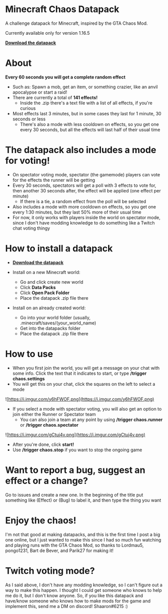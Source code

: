 # **Minecraft Chaos Datapack**

A challenge datapack for Minecraft, inspired by the GTA Chaos Mod.

Currently available only for version 1.16.5

**[Download the datapack](https://github.com/Shaaaaaaaaaron/Minecraft-Chaos-Datapack/releases)**

# **About**
**Every 60 seconds you will get a complete random effect**
  - Such as: Spawn a mob, get an item, or something crazier, like an anvil apocalypse or start a raid!
  - There are currently a total of **141 effects!**
    - Inside the .zip there's a text file with a list of all effects, if you're curious
  - Most effects last 3 minutes, but in some cases they last for 1 minute, 30 seconds or less
    - There's also a mode with less cooldown on effects, so you get one every 30 seconds, but all the effects will last half of their usual time
    
# **The datapack also includes a mode for voting!**
  - On spectator voting mode, spectator (the gamemode) players can vote for the effects the runner will be getting
  - Every 30 seconds, spectators will get a poll with 3 effects to vote for, then another 30 seconds after, the effect will be applied (one effect per minute)
    - If there is a tie, a random effect from the poll will be selected
  - Also includes a mode with more cooldown on effects, so you get one every 1:30 minutes, but they last 50% more of their usual time
  - For now, it only works with players inside the world on spectator mode, since I don't have modding knowledge to do something like a Twitch chat voting thingy

# **How to install a datapack**
- **[Download the datapack](https://github.com/Shaaaaaaaaaron/Minecraft-Chaos-Datapack/releases)**
- Install on a new Minecraft world:
  - Go and click create new world
  - Click **Data Packs**
  - Click **Open Pack Folder**
  - Place the datapack .zip file there
 
- Install on an already created world:
  - Go into your world folder (usually, .minecraft/saves/(your_world_name)
  - Get into the datapacks folder
  - Place the datapack .zip file there

# **How to use**
  - When you first join the world, you will get a message on your chat with some info. Click the text that it indicates to start, or type **/trigger chaos.settings**
  - You will get this on your chat, click the squares on the left to select a mode
  
![https://i.imgur.com/y6hFWOF.png](https://i.imgur.com/y6hFWOF.png)
  
  - If you select a mode with spectator voting, you will also get an option to join either the Runner or Spectator team
    - You can also join a team at any point by using **/trigger chaos.runner** or **/trigger chaos.spectator**
   
![https://i.imgur.com/gCtuj4v.png](https://i.imgur.com/gCtuj4v.png)

- After you're done, click **start!**
- Use **/trigger chaos.stop** if you want to stop the ongoing game

# **Want to report a bug, suggest an effect or a change?**
Go to issues and create a new one. In the beginning of the title put something like (Effect) or (Bug) to label it, and then type the thing you want

# **Enjoy the chaos!**
I'm not that good at making datapacks, and this is the first time I post a big one online, but I just wanted to make this since I had so much fun watching and playing runs with the GTA Chaos Mod, so thanks to Lordmau5, pongo1231, Bart de Bever, and Parik27 for making it!

# **Twitch voting mode?**
As I said above, I don't have any modding knowledge, so I can't figure out a way to make this happen. I thought I could get someone who knows to help me do it, but I don't know anyone. So, if you like this datapack and have/know someone who knows how to make mods for the game and implement this, send me a DM on discord! Shaaron#6215 :)
